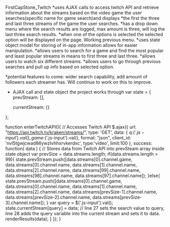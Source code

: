 FirstCapStone_Twitch
*uses AJAX calls to access twitch API and retrieve information about the streams based on the video game the user searches(specific name for game search)and displays 
*the first the three and last three streams of the game the user searches.
*has a drop down menu where the search results are logged, max amount is three, will log the last three search results.
*when one of the options is selected the selected option will be displayed on the page. Working previous menu. 
*uses state object model for storing of in-app information allows for easier manipulation.
*allows users to search for a game and find the most popular and least popular streams in means to first three and last three.
*allows users to watch six different streams.
*allows users to go through previous searches and pull up info based on selected option.

*potential features to come: wider search capability, add amount of followers each streamer has. Will continue to work on this to improve. 

* AJAX call and state object the project works through
var state = { 
	prevStream: [],
	
	currentStream: {}
	
};

function enterTwitchAPI(){ // Accesses Twitch API 
	$.ajax({
    url: "https://api.twitch.tv/kraken/streams/",
    type: 'GET',
		data: {
        q:$('.js-input').val(),
				game:$('.js-input').val(),
        format: "json",
				client_id: 'nvl5tgwjcwad86ywzlvhhxrvkerdxc',
				type:'video',
				limit:100
    }, 
  success: function( data ) { // Stores data from Twitch API into prevSteam array inside state object
		var prevSize = data.streams.length;
		if(data.streams.length > 99){
			state.prevStream.push([data.streams[0].channel.game, data.streams[0].channel.name, data.streams[1].channel.name, data.streams[2].channel.name, data.streams[99].channel.name, data.streams[98].channel.name, data.streams[97].channel.name]);
		}else{
			state.prevStream.push([data.streams[0].channel.game, data.streams[0].channel.name, data.streams[1].channel.name, data.streams[2].channel.name, data.streams[prevSize-1].channel.name, data.streams[prevSize-2].channel.name, data.streams[prevSize-3].channel.name]);
		}
		var query = $('.js-input').val();
		state.currentStream[query] = data;			// line 27 sets the search value to query, line 28 adds the query variable into the current stream and sets it to data.
		renderResults(data);
	}
	});
}
